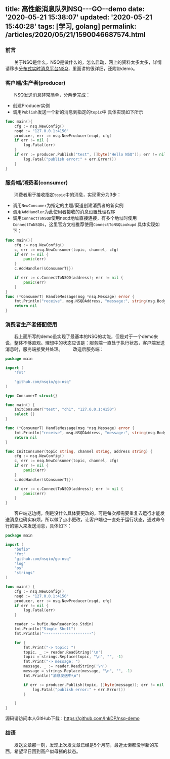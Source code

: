 title: 高性能消息队列NSQ---GO--demo
date: '2020-05-21 15:38:07'
updated: '2020-05-21 15:40:28'
tags: [学习, golang]
permalink: /articles/2020/05/21/1590046687574.html
---
### 前言

&emsp;&emsp;关于NSQ是什么，NSQ是做什么的，怎么启动，网上的资料太多太多，详情请移步[分布式实时消息平台NSQ](https://zhuanlan.zhihu.com/p/37081073)，里面讲的很详细，还附带demo。

### 客户端/生产者(producer)
&emsp;&emsp;NSQ发送消息非常简单，分两步完成：
* 创建Producer实例
* 调用`Publish`发送一个新的消息到指定的`topic`中
具体实现如下所示
```go
func main(){
	cfg := nsq.NewConfig()
	nsqd := "127.0.0.1:4150"
	producer, err := nsq.NewProducer(nsqd, cfg)
	if err != nil {
		log.Fatal(err)
	}
	if err := producer.Publish("test", []byte("Hello NSQ")); err != nil {
		log.Fatal("publish error:" + err.Error())
	}
}
```
### 服务端/消费者(consumer)
&emsp;&emsp;消费者用于接收指定`topic`中的消息，实现需分为3步：
* 调用`NewConsumer`为指定的主题/渠道创建消费者的新实例
* 调用`AddHandler`为此使用者接收的消息设置处理程序
* 调用`ConnectToNSQD`使用nsqd地址直接连接，有多个地址时使用`ConnectToNSQDs`，这里官方文档推荐使用`ConnectToNSQLookupd`
具体实现如下：
```go
func main(){
	cfg := nsq.NewConfig()
	c, err := nsq.NewConsumer(topic, channel, cfg)
	if err != nil {
		panic(err)
	}
	c.AddHandler(&ConsumerT{})

	if err := c.ConnectToNSQD(address); err != nil {
		panic(err)
	}
}
func (*ConsumerT) HandleMessage(msg *nsq.Message) error {
	fmt.Println("receive", msg.NSQDAddress, "message:", string(msg.Body))
	return nil
}
```
### 消费者生产者搭配使用
&emsp;&emsp;我上面所写的demo虽实现了最基本的NSQ的功能，但是对于一个demo来说，整体不够直观。理想中的状态应该是：服务端一直处于执行状态，客户端发送消息时，服务端接受并处理。
&emsp;&emsp;改造后服务端：
```go
package main

import (
	"fmt"

	"github.com/nsqio/go-nsq"
)

type ConsumerT struct{}

func main() {
	InitConsumer("test", "ch1", "127.0.0.1:4150")
	select {}
}

func (*ConsumerT) HandleMessage(msg *nsq.Message) error {
	fmt.Println("receive", msg.NSQDAddress, "message:", string(msg.Body))
	return nil
}

func InitConsumer(topic string, channel string, address string) {
	cfg := nsq.NewConfig()
	c, err := nsq.NewConsumer(topic, channel, cfg)
	if err != nil {
		panic(err)
	}
	c.AddHandler(&ConsumerT{})

	if err := c.ConnectToNSQD(address); err != nil {
		panic(err)
	}
}

```
&emsp;&emsp;客户端这边呢，倒是没什么具体要更改的，可是每次都需要重复去运行才能发送消息也确实麻烦，所以做了点小更改，让客户端也一直处于运行状态，通过命令行的输入来发送消息，具体如下：
```go
package main

import (
	"bufio"
	"fmt"
	"github.com/nsqio/go-nsq"
	"log"
	"os"
	"strings"
)

func main() {
	cfg := nsq.NewConfig()
	nsqd := "127.0.0.1:4150"
	producer, err := nsq.NewProducer(nsqd, cfg)
	if err != nil {
		log.Fatal(err)
	}

	reader := bufio.NewReader(os.Stdin)
	fmt.Println("Simple Shell")
	fmt.Println("---------------------")

	for {
		fmt.Print("-> topic: ")
		topic, _ := reader.ReadString('\n')
		topic = strings.Replace(topic, "\n", "", -1)
		fmt.Print("-> message: ")
		message, _ := reader.ReadString('\n')
		message = strings.Replace(message, "\n", "", -1)
		fmt.Println("消息发送中\n")

		if err := producer.Publish(topic, []byte(message)); err != nil {
			log.Fatal("publish error:" + err.Error())
		}

	}
}
```
源码请访问本人GitHub下载：https://github.com/InkDP/nsq-demo
### 结语
&emsp;&emsp;发送文章那一刻，发现上次发文章已经是5个月前，最近太懒都没学新的东西，希望早日回到高产似母猪的状态。
